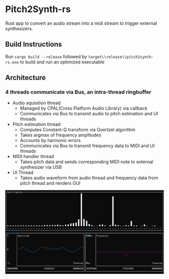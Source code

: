 # Pitch2Synth-rs

Rust app to convert an audio stream into a midi stream to trigger external synthesizers.

## Build Instructions

Run ```cargo build --release``` followed by ```target\\release\\pitch2synth-rs.exe``` to build and run an optimized executable

## Architecture

### 4 threads communicate via Bus, an intra-thread ringbuffer

* Audio aquisition thread
  * Managed by CPAL(Cross Platform Audio Library) via callback
  * Communicates via Bus to transmit audio to pitch estimation and UI threads
* Pitch estimation thread
  * Computes Constant-Q transform via Goertzel algorithm
  * Takes argmax of frequency ampltiudes
  * Accounts by harmonic errors
  * Communicates via Bus to transmit frequency data to MIDI and UI threads
* MIDI handler thread
  * Takes pitch data and sends corresponding MIDI note to external synthesizer via USB
* UI Thread
  * Takes audio waveform from audio thread and frequency data from pitch thread and renders GUI

![GUI](UI_example.png "UI")

